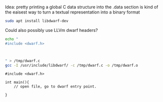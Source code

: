 
Idea: pretty printing a global C data structure into the .data section is kind of the eaisest way to turn a textual representation into a binary format

```bash
sudo apt install libdwarf-dev
```

Could also possibly use LLVm dwarf headers?

```bash
echo "
#include <dwarf.h>



" > /tmp/dwarf.c
gcc -I /usr/include/libdwarf/ -c /tmp/dwarf.c -o /tmp/dwarf.o


```

```
#include <dwarf.h>

int main(){
    // open file, go to dwarf entry point.

}

```
